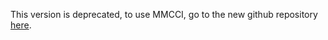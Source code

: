 This version is deprecated, to use MMCCI, go to the new github repository [here](https://github.com/GenomicsMachineLearning/MMCCI).
